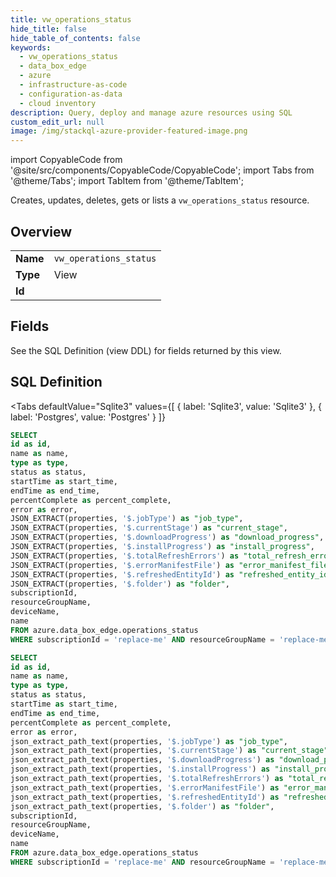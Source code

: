 ```yaml
--- 
title: vw_operations_status
hide_title: false
hide_table_of_contents: false
keywords:
  - vw_operations_status
  - data_box_edge
  - azure
  - infrastructure-as-code
  - configuration-as-data
  - cloud inventory
description: Query, deploy and manage azure resources using SQL
custom_edit_url: null
image: /img/stackql-azure-provider-featured-image.png
---
```


import CopyableCode from '@site/src/components/CopyableCode/CopyableCode';
import Tabs from '@theme/Tabs';
import TabItem from '@theme/TabItem';

Creates, updates, deletes, gets or lists a <code>vw_operations_status</code> resource.

## Overview
<table><tbody>
<tr><td><b>Name</b></td><td><code>vw_operations_status</code></td></tr>
<tr><td><b>Type</b></td><td>View</td></tr>
<tr><td><b>Id</b></td><td><CopyableCode code="azure.data_box_edge.vw_operations_status" /></td></tr>
</tbody></table>

## Fields

See the SQL Definition (view DDL) for fields returned by this view.

## SQL Definition

<Tabs
defaultValue="Sqlite3"
values={[
{ label: 'Sqlite3', value: 'Sqlite3' },
{ label: 'Postgres', value: 'Postgres' }
]}
>
<TabItem value="Sqlite3">

```sql
SELECT
id as id,
name as name,
type as type,
status as status,
startTime as start_time,
endTime as end_time,
percentComplete as percent_complete,
error as error,
JSON_EXTRACT(properties, '$.jobType') as "job_type",
JSON_EXTRACT(properties, '$.currentStage') as "current_stage",
JSON_EXTRACT(properties, '$.downloadProgress') as "download_progress",
JSON_EXTRACT(properties, '$.installProgress') as "install_progress",
JSON_EXTRACT(properties, '$.totalRefreshErrors') as "total_refresh_errors",
JSON_EXTRACT(properties, '$.errorManifestFile') as "error_manifest_file",
JSON_EXTRACT(properties, '$.refreshedEntityId') as "refreshed_entity_id",
JSON_EXTRACT(properties, '$.folder') as "folder",
subscriptionId,
resourceGroupName,
deviceName,
name
FROM azure.data_box_edge.operations_status
WHERE subscriptionId = 'replace-me' AND resourceGroupName = 'replace-me' AND deviceName = 'replace-me' AND name = 'replace-me';
```

</TabItem>
<TabItem value="Postgres">

```sql
SELECT
id as id,
name as name,
type as type,
status as status,
startTime as start_time,
endTime as end_time,
percentComplete as percent_complete,
error as error,
json_extract_path_text(properties, '$.jobType') as "job_type",
json_extract_path_text(properties, '$.currentStage') as "current_stage",
json_extract_path_text(properties, '$.downloadProgress') as "download_progress",
json_extract_path_text(properties, '$.installProgress') as "install_progress",
json_extract_path_text(properties, '$.totalRefreshErrors') as "total_refresh_errors",
json_extract_path_text(properties, '$.errorManifestFile') as "error_manifest_file",
json_extract_path_text(properties, '$.refreshedEntityId') as "refreshed_entity_id",
json_extract_path_text(properties, '$.folder') as "folder",
subscriptionId,
resourceGroupName,
deviceName,
name
FROM azure.data_box_edge.operations_status
WHERE subscriptionId = 'replace-me' AND resourceGroupName = 'replace-me' AND deviceName = 'replace-me' AND name = 'replace-me';
```

</TabItem>
</Tabs>
